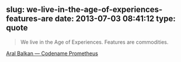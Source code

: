 slug: we-live-in-the-age-of-experiences-features-are
date: 2013-07-03 08:41:12
type: quote
---

> We live in the Age of Experiences. Features are commodities.

[Aral Balkan — Codename Prometheus](http://aralbalkan.com/notes/codename-prometheus/)
